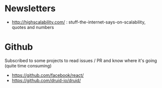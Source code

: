 # Newsletters
- http://highscalability.com/ : stuff-the-internet-says-on-scalability, quotes and numbers

# Github
Subscribed to some projects to read issues / PR and know where it's going (quite time consuming)
- https://github.com/facebook/react/
- https://github.com/druid-io/druid/
